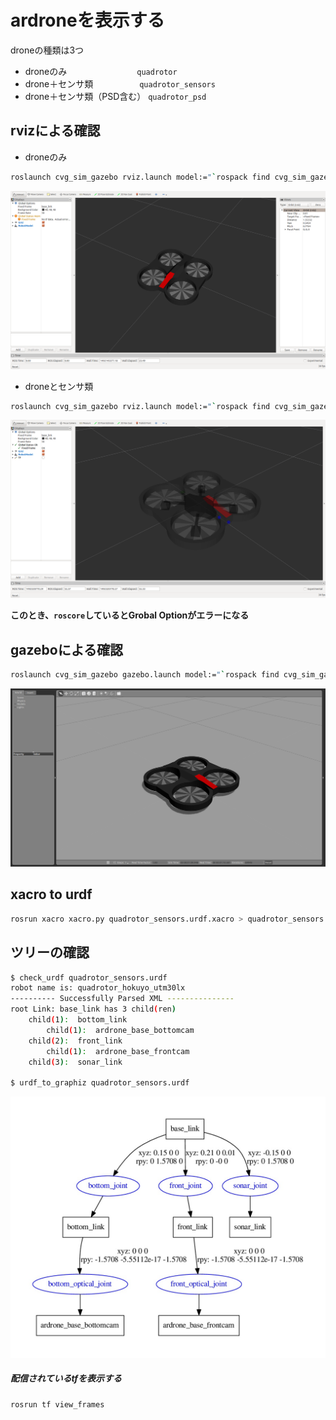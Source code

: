 # ardroneを表示する

droneの種類は3つ
* droneのみ　　　　　　　　`quadrotor`
* drone＋センサ類　　　　　 `quadrotor_sensors`
* drone＋センサ類（PSD含む） `quadrotor_psd`

## rvizによる確認

* droneのみ
```bash
roslaunch cvg_sim_gazebo rviz.launch model:="`rospack find cvg_sim_gazebo`/urdf/quadrotor.urdf.xacro"
```
![](image/rviz.png)

* droneとセンサ類

```bash
roslaunch cvg_sim_gazebo rviz.launch model:="`rospack find cvg_sim_gazebo`/urdf/quadrotor_sensors.urdf.xacro"
```

![](image/quadrotor_sensors.png)

**このとき、`roscore`しているとGrobal Optionがエラーになる**

## gazeboによる確認

```bash
roslaunch cvg_sim_gazebo gazebo.launch model:="`rospack find cvg_sim_gazebo`/urdf/quadrotor.urdf.xacro"
```
![](image/gazebo.jpg)

## xacro to urdf

```bash
rosrun xacro xacro.py quadrotor_sensors.urdf.xacro > quadrotor_sensors.urdf
```

## ツリーの確認

```bash
$ check_urdf quadrotor_sensors.urdf
robot name is: quadrotor_hokuyo_utm30lx
---------- Successfully Parsed XML ---------------
root Link: base_link has 3 child(ren)
    child(1):  bottom_link
        child(1):  ardrone_base_bottomcam
    child(2):  front_link
        child(1):  ardrone_base_frontcam
    child(3):  sonar_link

$ urdf_to_graphiz quadrotor_sensors.urdf
```
![](image/quadrotor_hokuyo_utm30lx.jpg)

##### 配信されているtfを表示する

```bash
rosrun tf view_frames
```